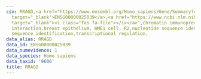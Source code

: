```yaml
---
csv: RRAGD,<a href="https://www.ensembl.org/Homo_sapiens/Gene/Summary?db=core;g=ENSG00000025039"
  target="_blank">ENSG00000025039</a>,<a href="https://www.ncbi.nlm.nih.gov/pubmed/22863008"
  target="_blank"><i class="fas fa-file"></i></a>",chromatin immunoprecipitation assay,direct
  interaction,breast epithelium, HME1 cell, R2,nucleotide sequence identification,nucleotide
  sequence identification,transcriptional regulation,
data_alias: RRAGD
data_id: ENSG00000025039
data_numevidence: 1
data_species: Homo sapiens
data_taxid: '9606'
title: RRAGD
---
```

